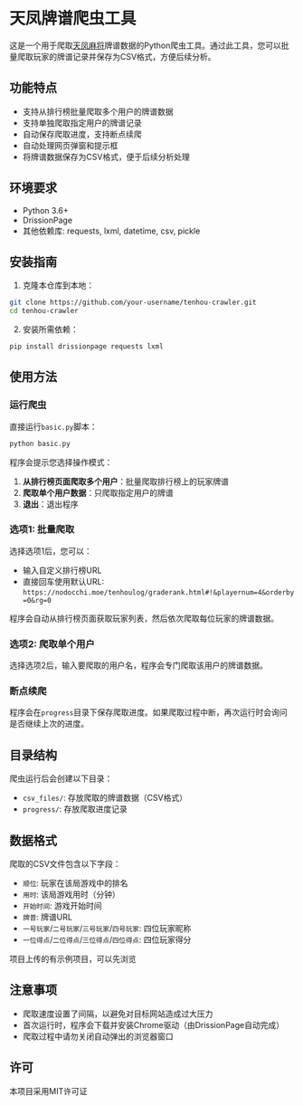 # 天凤牌谱爬虫工具

这是一个用于爬取[天凤麻将](https://tenhou.net/)牌谱数据的Python爬虫工具。通过此工具，您可以批量爬取玩家的牌谱记录并保存为CSV格式，方便后续分析。

## 功能特点

- 支持从排行榜批量爬取多个用户的牌谱数据
- 支持单独爬取指定用户的牌谱记录
- 自动保存爬取进度，支持断点续爬
- 自动处理网页弹窗和提示框
- 将牌谱数据保存为CSV格式，便于后续分析处理

## 环境要求

- Python 3.6+
- DrissionPage
- 其他依赖库: requests, lxml, datetime, csv, pickle

## 安装指南

1. 克隆本仓库到本地：

```bash
git clone https://github.com/your-username/tenhou-crawler.git
cd tenhou-crawler
```

2. 安装所需依赖：

```bash
pip install drissionpage requests lxml
```

## 使用方法

### 运行爬虫

直接运行`basic.py`脚本：

```bash
python basic.py
```

程序会提示您选择操作模式：

1. **从排行榜页面爬取多个用户**：批量爬取排行榜上的玩家牌谱
2. **爬取单个用户数据**：只爬取指定用户的牌谱
3. **退出**：退出程序

### 选项1: 批量爬取

选择选项1后，您可以：
- 输入自定义排行榜URL
- 直接回车使用默认URL: `https://nodocchi.moe/tenhoulog/graderank.html#!&playernum=4&orderby=0&rg=0`

程序会自动从排行榜页面获取玩家列表，然后依次爬取每位玩家的牌谱数据。

### 选项2: 爬取单个用户

选择选项2后，输入要爬取的用户名，程序会专门爬取该用户的牌谱数据。

### 断点续爬

程序会在`progress`目录下保存爬取进度。如果爬取过程中断，再次运行时会询问是否继续上次的进度。

## 目录结构

爬虫运行后会创建以下目录：

- `csv_files/`: 存放爬取的牌谱数据（CSV格式）
- `progress/`: 存放爬取进度记录

## 数据格式

爬取的CSV文件包含以下字段：

- `顺位`: 玩家在该局游戏中的排名
- `用时`: 该局游戏用时（分钟）
- `开始时间`: 游戏开始时间
- `牌普`: 牌谱URL
- `一号玩家`/`二号玩家`/`三号玩家`/`四号玩家`: 四位玩家昵称
- `一位得点`/`二位得点`/`三位得点`/`四位得点`: 四位玩家得分

项目上传的有示例项目，可以先浏览
## 注意事项

- 爬取速度设置了间隔，以避免对目标网站造成过大压力
- 首次运行时，程序会下载并安装Chrome驱动（由DrissionPage自动完成）
- 爬取过程中请勿关闭自动弹出的浏览器窗口

## 许可

本项目采用MIT许可证 
